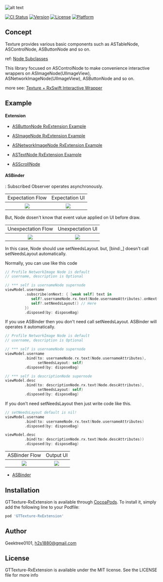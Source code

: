 ![alt text](https://github.com/GeekTree0101/GTTexture-RxExtension/blob/master/resources/logo.png)

[![CI Status](https://api.travis-ci.org/GeekTree0101/GTTexture-RxExtension.svg?branch=master)](https://travis-ci.org/GeekTree0101/GTTexture-RxExtension)
[![Version](https://img.shields.io/cocoapods/v/GTTexture-RxExtension.svg?style=flat)](https://cocoapods.org/pods/GTTexture-RxExtension)
[![License](https://img.shields.io/cocoapods/l/GTTexture-RxExtension.svg?style=flat)](https://cocoapods.org/pods/GTTexture-RxExtension)
[![Platform](https://img.shields.io/cocoapods/p/GTTexture-RxExtension.svg?style=flat)](https://cocoapods.org/pods/GTTexture-RxExtension)

## Concept
Texture provides various basic components such as ASTableNode, ASControlNode, ASButtonNode and so on.

ref: [Node Subclasses](http://texturegroup.org/docs/node-overview.html)

This library focused on ASControlNode to make convenience interactive wrappers on ASImageNode(UIImageView), ASNetworkImageNode(UIImageView), ASButtonNode and so on.

more see:
[Texture + RxSwift Interactive Wrapper](https://medium.com/@h2s1880/texture-rxswift-interactive-wrapper-d3c9843ed8d7)

## Example

#### Extension

- [ASButtonNode RxExtension Example](https://github.com/GeekTree0101/GTTexture-RxExtension/blob/master/Example/GTTexture-RxExtension/Nodes/ButtonTestNode.swift)

- [ASImageNode RxExtension Example](https://github.com/GeekTree0101/GTTexture-RxExtension/blob/master/Example/GTTexture-RxExtension/Nodes/ImageTestNode.swift)

- [ASNetworkImageNode RxExtension Example](https://github.com/GeekTree0101/GTTexture-RxExtension/blob/master/Example/GTTexture-RxExtension/Nodes/NetworkImageTestNode.swift)


- [ASTextNode RxExtension Example](https://github.com/GeekTree0101/GTTexture-RxExtension/blob/master/Example/GTTexture-RxExtension/Nodes/TextTestNode.swift)

- [ASScrollNode](https://github.com/ReactiveX/RxSwift/blob/master/RxCocoa/iOS/UIScrollView%2BRx.swift)

#### ASBinder
: Subscribed Observer operates asynchronously.

<table>
  <tr>
    <td align="center">Expectation Flow</td>
    <td align="center">Expectation UI</td>
  </tr>
  <tr>
    <th rowspan="9"><img src="https://github.com/GeekTree0101/GTTexture-RxExtension/blob/master/resources/expect.png"></th>
    <th rowspan="9"><img src="https://github.com/GeekTree0101/GTTexture-RxExtension/blob/master/resources/expect2.png"></th>
  </tr>
</table>

But, Node dosen't know that event value applied on UI before draw.

<table>
  <tr>
    <td align="center">Unexpectation Flow</td>
    <td align="center">Unexpectation UI</td>
  </tr>
  <tr>
    <th rowspan="9"><img src="https://github.com/GeekTree0101/GTTexture-RxExtension/blob/master/resources/badcase.png"></th>
    <th rowspan="9"><img src="https://github.com/GeekTree0101/GTTexture-RxExtension/blob/master/resources/badcase2.png"></th>
  </tr>
</table>

In this case, Node should use setNeedsLayout. but, [bind:_] doesn't call setNeedsLayout automatically.

Normally, you can use like this code

```swift
// Profile NetworkImage Node is default
// username, description is Optional

// *** self is usernameNode supernode
viewModel.username
         .subscribe(onNext: { [weak self] text in 
            self?.usernameNode.rx.text(Node.usernameAttributes).onNext(text)
            self?.setNeedsLayout() // Here
         })
         .disposed(by: disposeBag)
```

If you use ASBinder then you don't need call setNeedsLayout. ASBinder will operates it automatically.

```swift
// Profile NetworkImage Node is default
// username, description is Optional

// *** self is usernameNode supernode
viewModel.username
         .bind(to: usernameNode.rx.text(Node.usernameAttributes),
               setNeedsLayout: self) 
         .disposed(by: disposeBag)

// *** self is descriptionNode supernode
viewModel.desc
         .bind(to: descriptionNode.rx.text(Node.descAttributes),
               setNeedsLayout: self) 
         .disposed(by: disposeBag)
```

If you don't need setNeedsLayout then just write code like this.


```swift
// setNeedsLayout default is nil!
viewModel.username
         .bind(to: usernameNode.rx.text(Node.usernameAttributes) 
         .disposed(by: disposeBag)

viewModel.desc
         .bind(to: descriptionNode.rx.text(Node.descAttributes)) 
         .disposed(by: disposeBag)
```

<table>
  <tr>
    <td align="center">ASBinder Flow</td>
    <td align="center">Output UI</td>
  </tr>
  <tr>
    <th rowspan="9"><img src="https://github.com/GeekTree0101/GTTexture-RxExtension/blob/master/resources/asbinder_workflow.png"></th>
    <th rowspan="9"><img src="https://github.com/GeekTree0101/GTTexture-RxExtension/blob/master/resources/expect2.png"></th>
  </tr>
</table>

- [ASBinder](https://github.com/GeekTree0101/GTTexture-RxExtension/blob/master/Example/GTTexture-RxExtension/Nodes/ASBinderTestNode.swift)

## Installation

GTTexture-RxExtension is available through [CocoaPods](https://cocoapods.org). To install
it, simply add the following line to your Podfile:

```ruby
pod 'GTTexture-RxExtension'
```

## Author

Geektree0101, h2s1880@gmail.com

## License

GTTexture-RxExtension is available under the MIT license. See the LICENSE file for more info
